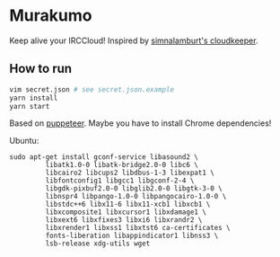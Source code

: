 # Murakumo

Keep alive your IRCCloud!
Inspired by [simnalamburt's cloudkeeper](https://github.com/simnalamburt/cloudkeeper).

## How to run

```bash
vim secret.json # see secret.json.example
yarn install
yarn start
```

Based on [puppeteer](https://github.com/GoogleChrome/puppeteer). Maybe you have to install Chrome dependencies!


Ubuntu:
```
sudo apt-get install gconf-service libasound2 \
         libatk1.0-0 libatk-bridge2.0-0 libc6 \
         libcairo2 libcups2 libdbus-1-3 libexpat1 \
         libfontconfig1 libgcc1 libgconf-2-4 \
         libgdk-pixbuf2.0-0 libglib2.0-0 libgtk-3-0 \
         libnspr4 libpango-1.0-0 libpangocairo-1.0-0 \
         libstdc++6 libx11-6 libx11-xcb1 libxcb1 \
         libxcomposite1 libxcursor1 libxdamage1 \
         libxext6 libxfixes3 libxi6 libxrandr2 \
         libxrender1 libxss1 libxtst6 ca-certificates \
         fonts-liberation libappindicator1 libnss3 \
         lsb-release xdg-utils wget
```
